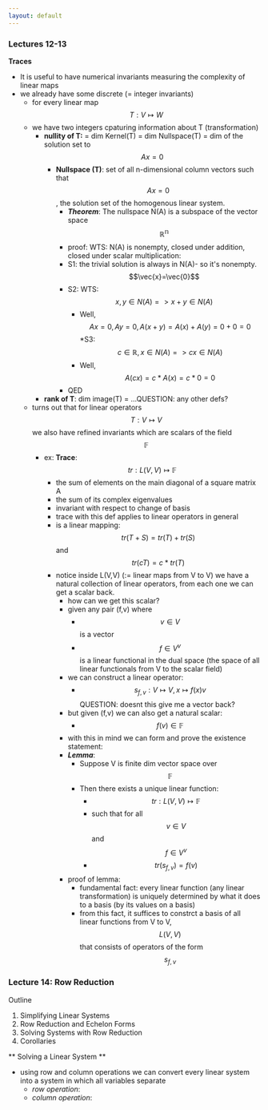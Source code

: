 ```yaml
---
layout: default
---
```

<script type="text/javascript" async
  src="https://cdn.mathjax.org/mathjax/latest/MathJax.js?config=TeX-MML-AM_CHTML">
</script>

### Lectures 12-13

**Traces**
* It is useful to have numerical invariants measuring the complexity of linear maps 
* we already have some discrete (= integer invariants) 
    - for every linear map $$T: V \mapsto W$$
    - we have two integers cpaturing information about T (transformation)
        + **nullity of T:** = dim Kernel(T) = dim Nullspace(T) = dim of the solution set to $$Ax=0$$
            + **Nullspace (T)**: set of all n-dimensional column vectors such that $$Ax=0$$, the solution set of the homogenous linear system. 
                * **_Theorem_**: The nullspace N(A) is a subspace of the vector space $$\mathbb{R^{n}}$$
                * proof: WTS: N(A) is nonempty, closed under addition, closed under scalar multiplication:
                * S1: the trivial solution is always in N(A)- so it's nonempty. $$\vec{x}=\vec{0}$$
                * S2: WTS: $$ x,y \in N(A) => x+y \in N(A)$$
                    * Well, $$ Ax = 0, Ay = 0, A(x+y) = A(x) + A(y) = 0 + 0 = 0 $$
                *S3: $$c \in \mathbb{R}, x \in N(A) => cx \in N(A)$$
                    * Well, $$A(cx)=c*A(x) = c * 0 = 0$$
                * QED
        + **rank of T**: dim image(T) = ...QUESTION: any other defs?
    - turns out that for linear operators $$T: V \mapsto V$$ we also have refined invariants which are scalars of the field $$\mathbb{F}$$ 
        + ex: **Trace**: $$tr: L(V,V) \mapsto \mathbb{F}$$
            * the sum of elements on the main diagonal of a square matrix A
            * the sum of its complex eigenvalues
            * invariant with respect to change of basis
            * trace with this def applies to linear operators in general
            * is a linear mapping: $$tr(T + S) = tr(T) + tr(S)$$ and $$ tr(cT)= c*tr(T) $$
            * notice inside L(V,V) (:= linear maps from V to V) we have a natural collection of linear operators, from each one we can get a scalar back. 
                * how can we get this scalar? 
                * given any pair (f,v) where 
                    * $$v \in V$$ is a vector
                    * $$f \in V^{v}$$ is a linear functional in the dual space (the space of all linear functionals from V to the scalar field)
                * we can construct a linear operator:
                    - $$s_{f,v}: V \mapsto V, x \mapsto f(x)v $$ QUESTION: doesnt this give me a vector back?
                * but given (f,v) we can also get a natural scalar: 
                    - $$ f(v)\in \mathbb{F} $$ 
                * with this in mind we can form and prove the existence statement:
                * **_Lemma_**: 
                    * Suppose V is finite dim vector space over $$\mathbb{F}$$
                    * Then there exists a unique linear function:
                        - $$tr: L(V,V) \mapsto \mathbb{F}$$
                        - such that for all $$v \in V$$ and $$f \in V^{v}$$
                        - $$tr(s_{f,v}) = f(v)$$
                * proof of lemma: 
                    - fundamental fact: every linear function (any linear transformation) is uniquely determined by what it does to a basis (by its values on a basis)
                    - from this fact, it suffices to constrct a basis of all linear functions from V to V, $$L(V,V)$$ that consists of operators of the form $$s_{f,v}$$

### Lecture 14: Row Reduction

Outline
1. Simplifying Linear Systems
2. Row Reduction and Echelon Forms
3. Solving Systems with Row Reduction
4. Corollaries

** Solving a Linear System **
*  using row and column operations we can convert every linear system into a system in which all variables separate
    -  _row operation_: 
    -  _column operation_:
